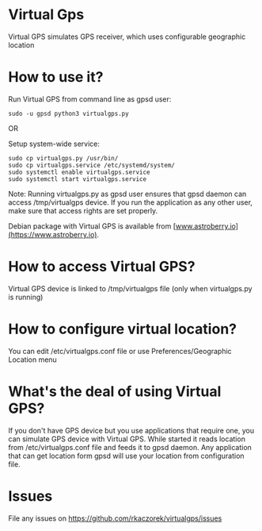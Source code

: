 # Virtual Gps
Virtual GPS simulates GPS receiver, which uses configurable geographic location

# How to use it?
Run Virtual GPS from command line as gpsd user:
```
sudo -u gpsd python3 virtualgps.py
```

OR

Setup system-wide service:
```
sudo cp virtualgps.py /usr/bin/
sudo cp virtualgps.service /etc/systemd/system/
sudo systemctl enable virtualgps.service
sudo systemctl start virtualgps.service
```
Note: Running virtualgps.py as gpsd user ensures that gpsd daemon can access /tmp/virtualgps device.
If you run the application as any other user, make sure that access rights are set properly.

Debian package with Virtual GPS is available from [www.astroberry.io](https://www.astroberry.io).

# How to access Virtual GPS?
Virtual GPS device is linked to /tmp/virtualgps file (only when virtualgps.py is running)

# How to configure virtual location?
You can edit /etc/virtualgps.conf file or use Preferences/Geographic Location menu

# What's the deal of using Virtual GPS?
If you don't have GPS device but you use applications that require one, you can simulate GPS device with Virtual GPS.
While started it reads location from /etc/virtualgps.conf file and feeds it to gpsd daemon. Any application that
can get location form gpsd will use your location from configuration file.

# Issues
File any issues on https://github.com/rkaczorek/virtualgps/issues


